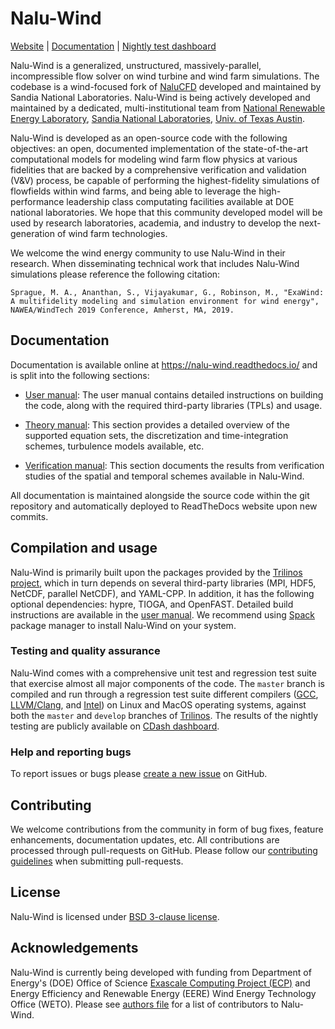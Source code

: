 # Nalu-Wind 

[Website](https://www.exawind.org/) | [Documentation](https://nalu-wind.readthedocs.io) | [Nightly test dashboard](http://my.cdash.org/index.php?project=Nalu-Wind) 

Nalu-Wind is a generalized, unstructured, massively-parallel, incompressible
flow solver on wind turbine and wind farm simulations. The codebase is a
wind-focused fork of [NaluCFD](https://github.com/NaluCFD/Nalu) developed and
maintained by Sandia National Laboratories. Nalu-Wind is being actively
developed and maintained by a dedicated, multi-institutional team from [National
Renewable Energy Laboratory](https://nrel.gov), [Sandia National
Laboratories](https://sandia.gov), [Univ. of Texas Austin](https://utexas.edu).

Nalu-Wind is developed as an open-source code with the following objectives: an
open, documented implementation of the state-of-the-art computational models for
modeling wind farm flow physics at various fidelities that are backed by a
comprehensive verification and validation (V&V) process, be capable of
performing the highest-fidelity simulations of flowfields within wind farms, and
being able to leverage the high-performance leadership class computating
facilities available at DOE national laboratories. We hope that this community
developed model will be used by research laboratories, academia, and industry to
develop the next-generation of wind farm technologies.

We welcome the wind energy community to use Nalu-Wind in their research. When
disseminating technical work that includes Nalu-Wind simulations please
reference the following citation:

    Sprague, M. A., Ananthan, S., Vijayakumar, G., Robinson, M., "ExaWind: A multifidelity modeling and simulation environment for wind energy", NAWEA/WindTech 2019 Conference, Amherst, MA, 2019.

## Documentation

Documentation is available online at https://nalu-wind.readthedocs.io/ and is
split into the following sections:

- [User manual](https://nalu-wind.readthedocs.io/en/latest/source/user/index.html):
  The user manual contains detailed instructions on building the code, along
  with the required third-party libraries (TPLs) and usage.
  
- [Theory manual](https://nalu-wind.readthedocs.io/en/latest/source/theory/index.html):
  This section provides a detailed overview of the supported equation sets, the
  discretization and time-integration schemes, turbulence models available, etc.
  
- [Verification manual](https://nalu-wind.readthedocs.io/en/latest/source/verification/index.html):
  This section documents the results from verification studies of the spatial
  and temporal schemes available in Nalu-Wind.
  
All documentation is maintained alongside the source code within the git
repository and automatically deployed to ReadTheDocs website upon new commits.
  
## Compilation and usage

Nalu-Wind is primarily built upon the packages provided by the [Trilinos
project](https://trilinos.org), which in turn depends on several third-party
libraries (MPI, HDF5, NetCDF, parallel NetCDF), and YAML-CPP. In addition, it
has the following optional dependencies: hypre, TIOGA, and OpenFAST. Detailed
build instructions are available in the [user
manual](https://nalu-wind.readthedocs.io/en/latest/source/user/building.html).
We recommend using [Spack](https://spack.io/) package manager to install
Nalu-Wind on your system.

### Testing and quality assurance

Nalu-Wind comes with a comprehensive unit test and regression test suite that
exercise almost all major components of the code. The `master` branch is
compiled and run through a regression test suite different compilers
([GCC](https://gcc.gnu.org/), [LLVM/Clang](https://clang.llvm.org/), and
[Intel](https://software.intel.com/en-us/compilers)) on Linux and MacOS
operating systems, against both the `master` and `develop` branches of
[Trilinos](https://github.com/trilinos/Trilinos). The results of the nightly
testing are publicly available on
[CDash dashboard](http://my.cdash.org/index.php?project=Nalu-Wind).

### Help and reporting bugs

To report issues or bugs please [create a new
issue](https://github.com/Exawind/nalu-wind/issues/new) on GitHub.

## Contributing

We welcome contributions from the community in form of bug fixes, feature
enhancements, documentation updates, etc. All contributions are processed
through pull-requests on GitHub. Please follow our [contributing
guidelines](https://github.com/Exawind/nalu-wind/blob/master/CONTRIBUTING.md)
when submitting pull-requests.
  
## License

Nalu-Wind is licensed under [BSD 3-clause
license](https://github.com/Exawind/nalu-wind/blob/master/LICENSE).

## Acknowledgements 

Nalu-Wind is currently being developed with funding from Department of Energy's
(DOE) Office of Science [Exascale Computing Project
(ECP)](https://www.exascaleproject.org/) and Energy Efficiency and Renewable
Energy (EERE) Wind Energy Technology Office (WETO). Please see [authors
file](https://github.com/Exawind/nalu-wind/blob/master/AUTHORS) for a 
list of contributors to Nalu-Wind. 
